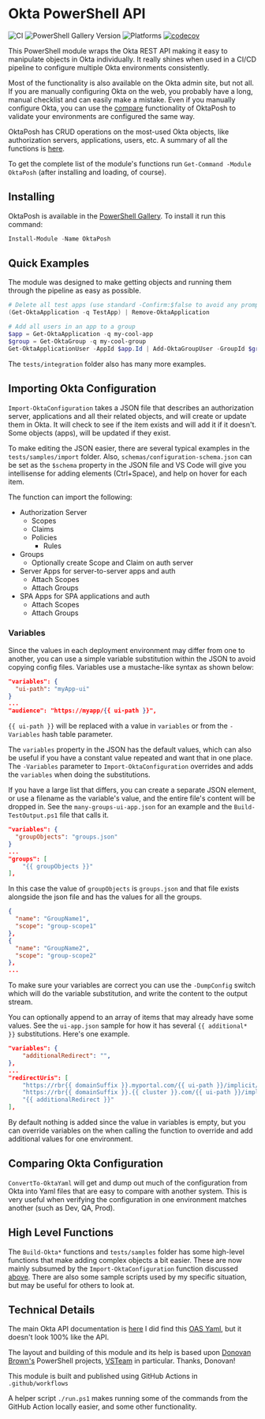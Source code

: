 # Okta PowerShell API

![CI](https://github.com/Seekatar/OktaPosh/workflows/CI/badge.svg?branch=main)
![PowerShell Gallery Version](https://img.shields.io/powershellgallery/v/OktaPosh)
![Platforms](https://img.shields.io/powershellgallery/p/OktaPosh)
[![codecov](https://codecov.io/gh/Seekatar/OktaPosh/branch/main/graph/badge.svg?token=XX57WM7GY5)](https://codecov.io/gh/Seekatar/OktaPosh)

This PowerShell module wraps the Okta REST API making it easy to manipulate objects in Okta individually. It really shines when used in a CI/CD pipeline to configure multiple Okta environments consistently.

Most of the functionality is also available on the Okta admin site, but not all. If you are manually configuring Okta on the web, you probably have a long, manual checklist and can easily make a mistake. Even if you manually configure Okta, you can use the [compare](#comparing-okta-configuration) functionality of OktaPosh to validate your environments are configured the same way.

OktaPosh has CRUD operations on the most-used Okta objects, like authorization servers, applications, users, etc. A summary of all the functions is [here](summary.md).

To get the complete list of the module's functions run `Get-Command -Module OktaPosh` (after installing and loading, of course).

## Installing

OktaPosh is available in the [PowerShell Gallery](https://www.powershellgallery.com/packages/OktaPosh). To install it run this command:

``` PowerShell
Install-Module -Name OktaPosh
```

## Quick Examples

The module was designed to make getting objects and running them through the pipeline as easy as possible.

```PowerShell
# Delete all test apps (use standard -Confirm:$false to avoid any prompting)
(Get-OktaApplication -q TestApp) | Remove-OktaApplication
```

```PowerShell
# Add all users in an app to a group
$app = Get-OktaApplication -q my-cool-app
$group = Get-OktaGroup -q my-cool-group
Get-OktaApplicationUser -AppId $app.Id | Add-OktaGroupUser -GroupId $group.Id
```

The `tests/integration` folder also has many more examples.

## Importing Okta Configuration

`Import-OktaConfiguration` takes a JSON file that describes an authorization server, applications and all their related objects, and will create or update them in Okta. It will check to see if the item exists and will add it if it doesn't. Some objects (apps), will be updated if they exist.

To make editing the JSON easier, there are several typical examples in the `tests/samples/import` folder. Also, `schemas/configuration-schema.json` can be set as the `$schema` property in the JSON file and VS Code will give you intellisense for adding elements (Ctrl+Space), and help on hover for each item.

The function can import the following:

* Authorization Server
  * Scopes
  * Claims
  * Policies
    * Rules
* Groups
  * Optionally create Scope and Claim on auth server
* Server Apps for server-to-server apps and auth
  * Attach Scopes
  * Attach Groups
* SPA Apps for SPA applications and auth
  * Attach Scopes
  * Attach Groups

### Variables

Since the values in each deployment environment may differ from one to another, you can use a simple variable substitution within the JSON to avoid copying config files. Variables use a mustache-like syntax as shown below:

```json
"variables": {
  "ui-path": "myApp-ui"
}
...
"audience": "https://myapp/{{ ui-path }}",
```

`{{ ui-path }}` will be replaced with a value in `variables` or from the `-Variables` hash table parameter.

The `variables` property in the JSON has the default values, which can also be useful if you have a constant value repeated and want that in one place. The `-Variables` parameter to `Import-OktaConfiguration` overrides and adds the `variables` when doing the substitutions.

If you have a large list that differs, you can create a separate JSON element, or use a filename as the variable's value, and the entire file's content will be dropped in. See the `many-groups-ui-app.json` for an example and the `Build-TestOutput.ps1` file that calls it.

```json
"variables": {
  "groupObjects": "groups.json"
}
...
"groups": [
    "{{ groupObjects }}"
],

```

In this case the value of `groupObjects` is `groups.json` and that file exists alongside the json file and has the values for all the groups.

```json
{
  "name": "GroupName1",
  "scope": "group-scope1"
},
{
  "name": "GroupName2",
  "scope": "group-scope2"
},
...
```

To make sure your variables are correct you can use the `-DumpConfig` switch which will do the variable substitution, and write the content to the output stream.

You can optionally append to an array of items that may already have some values. See the `ui-app.json` sample for how it has several `{{ additional* }}` substitutions. Here's one example.

```json
"variables": {
    "additionalRedirect": "",
},
...
"redirectUris": [
    "https://rbr{{ domainSuffix }}.myportal.com/{{ ui-path }}/implicit/callback",
    "https://rbr{{ domainSuffix }}.{{ cluster }}.com/{{ ui-path }}/implicit/callback",
    "{{ additionalRedirect }}"
],
```

By default nothing is added since the value in variables is empty, but you can override variables on the when calling the function to override and add additional values for one environment.

## Comparing Okta Configuration

`ConvertTo-OktaYaml` will get and dump out much of the configuration from Okta into Yaml files that are easy to compare with another system. This is very useful when verifying the configuration in one environment matches another (such as Dev, QA, Prod).

## High Level Functions

The `Build-Okta*` functions and `tests/samples` folder has some high-level functions that make adding complex objects a bit easier. These are now mainly subsumed by the `Import-OktaConfiguration` function discussed [above](#importing-okta-configuration). There are also some sample scripts used by my specific situation, but may be useful for others to look at.

## Technical Details

The main Okta API documentation is [here](https://developer.okta.com/docs/reference/) I did find this [OAS Yaml](https://github.com/okta/okta-sdk-java/blob/master/src/swagger/api.yaml), but it doesn't look 100% like the API.

The layout and building of this module and its help is based upon [Donovan Brown's](https://github.com/DarqueWarrior) PowerShell projects, [VSTeam](https://github.com/MethodsAndPractices/vsteam) in particular. Thanks, Donovan!

This module is built and published using GitHub Actions in `.github/workflows`

A helper script `./run.ps1` makes running some of the commands from the GitHub Action locally easier, and some other functionality.
